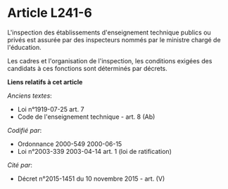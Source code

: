 # Article L241-6

L'inspection des établissements d'enseignement technique publics ou privés est assurée par des inspecteurs nommés par le
ministre chargé de l'éducation.

Les cadres et l'organisation de l'inspection, les conditions exigées des candidats à ces fonctions sont déterminés par
décrets.

**Liens relatifs à cet article**

_Anciens textes_:

  - Loi n°1919-07-25 art. 7
  - Code de l'enseignement technique - art. 8 (Ab)

_Codifié par_:

  - Ordonnance 2000-549 2000-06-15
  - Loi n°2003-339 2003-04-14 art. 1 (loi de ratification)

_Cité par_:

  - Décret n°2015-1451 du 10 novembre 2015 - art. (V)
